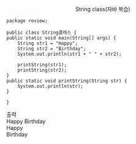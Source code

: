 <center>String class(자바 복습)</center>

    package review;

    public class String클래스 {
	public static void main(String[] args) {
		String str1 = "Happy";
		String str2 = "Birthday";
		System.out.println(str1 + " " + str2);
		
		printString(str1);
		printString(str2);
	}
	public static void printString(String str) {
		System.out.println(str);
	}

    }

출력<br>
Happy Birthday<br>
Happy<br>
Birthday
